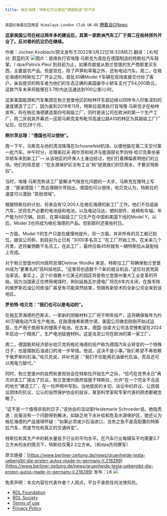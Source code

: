 ```yaml
---
title: 格伦海德：特斯拉交出首批“德国制造“的汽车
---
```

`英国伦敦喜庄园德语 Himalaya London Club UK-DE` [轉載自GNews](https://gnews.org/zh-hans/2212857/)

**这家美国公司在经过两年多的建设后，其第一家欧洲汽车工厂于周二在柏林郊外开业了。反对者的抗议仍在继续。**

作者：Jochen Knoblach/原文发布于2022年3月22日18:32(MEZ)
翻译：LK/校对:   蔚蓝的天
![](https://assets.gnews.org/wp-content/uploads/2022/03/image1-14.jpg)图片：首席执行官埃隆·马斯克为首批在德国制造的特斯拉汽车鼓掌。/ dpa/Patrick Pleul
到目前为止，如果你直接从勃兰登堡的生产商那里买东西，主要是农产品。但是现在，除了芦笋和草莓之外，还有电动汽车。周二，在格伦海德的特斯拉工厂开业之际，首批30辆Model Y车辆在现场直接交付给了客户。亲自提货的购车者为他们的生态正确的美国豪华小轿车支付了64,000欧元，这款汽车未来将能够在3.7秒内达迅速达到100公里/小时。

这家美国能源和汽车集团在勃兰登堡地区的柏林环东部边缘以同样令人印象深刻的速度建造了工厂。因为直到2019年11月，特斯拉首席执行官埃隆·马斯克才在柏林宣布，将在格伦海德建造第四号超级工厂，同时是该公司在欧洲的第一个生产工厂。周二庆祝其开幕式—这距马斯克宣布毗邻高速公路A10的林区为其超级工厂厂址后，仅仅28个月。

**朔尔茨总理：“德国也可以很快”。**

周一下午，马斯克与他的湾流降落在Schoenefeld机场，以便他能在第二天交付第一批汽车。中午时分，总理奥拉夫·朔尔茨和经济与能源部长罗伯特·哈贝克乘坐豪华轿车来到新工厂— 从该地区的环保人士身边经过，他们打着横幅表明他们的立场。他们的信息是：“在水源保护区没有工业”和“拯救我们的饮用水，不要买特斯拉”。

当时，埃隆·马斯克称该工厂是解决气候变化问题的一大步。马斯克在推特上写道：“感谢德国！” 而总理朔尔茨指出，德国也可以很快，哈贝克认为，特斯拉的速度可以激励 “其他领域”。

根据特斯拉的计划，将来会有12,000人在格伦海德的新工厂工作。他们不仅组装汽车，还将生产必要的电池组和电池，以及电动马达、塑料部件、座椅和车轴。年产能为50万辆。目前，在第4超级工厂只生产在中国和美国下线的Model Y。以后，Model 3也将成为格伦海德的产品，但到那时还需些时日。

一方面，Model Y的生产只是在缓慢地提升。另一方面，并非所有的员工都已到位。据该公司称，到目前为止已有 “3000多名员工 ”在工厂开始工作。在未来几个月里，还将雇佣数千名员工。在此工厂，最终应每45秒就有一辆特斯拉从装配线上完成。

对于勃兰登堡州的州政府总理Dietmar Woidke 来说，特斯拉工厂将确保勃兰登堡州成为“更著名的”高科技地区。“这里将创造数千个新的就业机会，”这位社民党政治家说。事实上，这个价值数十亿美元的园区将是勃兰登堡州重大工业变革的开始。因为当国家正在停用褐煤时，例如延施瓦尔德电厂将在6年内关闭，在施韦特的俄罗斯石油公司炼油厂甚至有可能突然结束，但拥有新技术的全新公司会来到该地区。

**罗伯特·哈贝克：“我们也可以是电动的”。**

在施瓦茨海德的巴斯夫，一家新的阴极材料工厂将于明年投产，这将确保每年为约40万辆电动汽车生产电池。在路德维希斯费尔德，美国公司微宏刚刚开始试运营，生产用于商用车的锂离子电池。在古本，德国-加拿大公司洛克锂希望在2024年启动一个精炼厂，生产电池级锂材料。这是洛克公司在欧洲的第一家工厂。

周二，德国联邦经济部长哈贝克将格伦海德的投产称为德国汽车业转变的一个特殊日子，也是摆脱石油进口的进一步举措。他说，这决不是小事。”我们希望不再依赖于俄罗斯的石油，”哈贝克说，并补充道：”我们不仅能用石油替代石油，而且还可以用电力替代。”

同时，勃兰登堡州的自然和景观协会在特斯拉开始生产之际，“恰巧在世界水日”再次对该工厂提出了抗议。勃兰登堡州政府屈服于特斯拉，允许“在一个完全不合适的地方”建造工厂，在一份声明中写到。当地居民的关切、诉讼中的异议、公民倡议团体的抗议、公认的自然保护协会的投诉，甚至科学家和专家代表的顾虑都被忽略了。

“这不是一个值得庆祝的日子，”该协会的活动家Heidemarie Schroeder说。她指责道：丝毫没有一个问题得到解决，如缺乏地下水补给和危及水源保护区，她还认为格伦海德的产品值得怀疑：“如果必须减少石油进口，当务之急不是高配置的特斯拉汽车，而是节俭和真正的交通转变”。

特斯拉称其生产中的耗水量低于行业的平均水平。在汽车行业每辆车平均需要3.7立方米的水的情况下，特斯拉仅需2.2立方米。（和dpa共同撰写）

原文链接：[https://www.berliner-zeitung.de/news/gruenheide-tesla-uebergibt-die-ersten-autos-made-in-germany-li.218289](https://www.berliner-zeitung.de/news/gruenheide-tesla-uebergibt-die-ersten-autos-made-in-germany-li.218289)
发布：LK
![](https://assets.gnews.org/wp-content/uploads/2021/09/战鹰团新logo2021-07-01.jpg)
 

免责声明：本文内容仅代表作者个人观点，平台不承担任何法律风险。

- [ROL Foundation](https://rolfoundation.org/)
- [ROL Society](https://rolsociety.org/)
- [Terms of use](https://gnews.org/terms-of-use-3/)
- [Privacy Policy](https://gnews.org/privacy-policy/)
